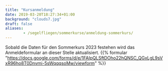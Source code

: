 ```yaml
---
title: "Kursanmeldung"
date: 2019-03-20T18:27:34+01:00
background: "clouds7.jpg"
draft: false
aliases:
        - /segelfliegen/sommerkurse/anmeldung-sommerkurs/
---
```

Sobald die Daten für den Sommerkurs 2023 festehen wird das Anmeldeformular an dieser Stelle aktualisiert.
{{% formular "https://docs.google.com/forms/d/e/1FAIpQLSftDOho22hQNSC_QGxLgL9sVxR96ho8T0Dnvmi-5sWqqqsoMw/viewform" %}}
